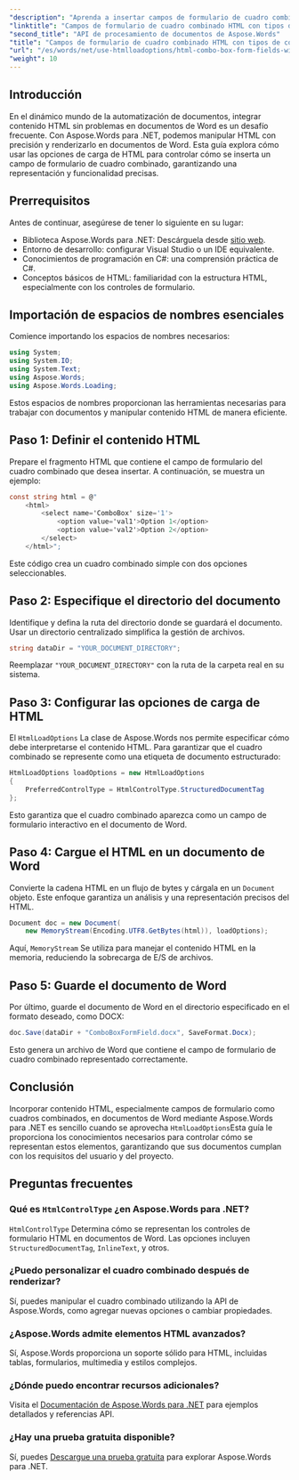 ```yaml
---
"description": "Aprenda a insertar campos de formulario de cuadro combinado en documentos de Word con Aspose.Words para .NET. Esta guía paso a paso abarca las opciones de carga de HTML, los tipos de control preferidos y consejos avanzados de personalización para una automatización fluida de documentos."
"linktitle": "Campos de formulario de cuadro combinado HTML con tipos de control preferidos"
"second_title": "API de procesamiento de documentos de Aspose.Words"
"title": "Campos de formulario de cuadro combinado HTML con tipos de control preferidos"
"url": "/es/words/net/use-htmlloadoptions/html-combo-box-form-fields-with-preferred-control-types/"
"weight": 10
---
```


## Introducción

En el dinámico mundo de la automatización de documentos, integrar contenido HTML sin problemas en documentos de Word es un desafío frecuente. Con Aspose.Words para .NET, podemos manipular HTML con precisión y renderizarlo en documentos de Word. Esta guía explora cómo usar las opciones de carga de HTML para controlar cómo se inserta un campo de formulario de cuadro combinado, garantizando una representación y funcionalidad precisas.

## Prerrequisitos

Antes de continuar, asegúrese de tener lo siguiente en su lugar:

- Biblioteca Aspose.Words para .NET: Descárguela desde [sitio web](https://releases.aspose.com/words/net/). 
- Entorno de desarrollo: configurar Visual Studio o un IDE equivalente.  
- Conocimientos de programación en C#: una comprensión práctica de C#.  
- Conceptos básicos de HTML: familiaridad con la estructura HTML, especialmente con los controles de formulario.  

## Importación de espacios de nombres esenciales

Comience importando los espacios de nombres necesarios:

```csharp
using System;
using System.IO;
using System.Text;
using Aspose.Words;
using Aspose.Words.Loading;
```

Estos espacios de nombres proporcionan las herramientas necesarias para trabajar con documentos y manipular contenido HTML de manera eficiente.

## Paso 1: Definir el contenido HTML

Prepare el fragmento HTML que contiene el campo de formulario del cuadro combinado que desea insertar. A continuación, se muestra un ejemplo:

```csharp
const string html = @"
    <html>
        <select name='ComboBox' size='1'>
            <option value='val1'>Option 1</option>
            <option value='val2'>Option 2</option>
        </select>
    </html>";
```

Este código crea un cuadro combinado simple con dos opciones seleccionables.

## Paso 2: Especifique el directorio del documento

Identifique y defina la ruta del directorio donde se guardará el documento. Usar un directorio centralizado simplifica la gestión de archivos.

```csharp
string dataDir = "YOUR_DOCUMENT_DIRECTORY";
```

Reemplazar `"YOUR_DOCUMENT_DIRECTORY"` con la ruta de la carpeta real en su sistema.

## Paso 3: Configurar las opciones de carga de HTML

El `HtmlLoadOptions` La clase de Aspose.Words nos permite especificar cómo debe interpretarse el contenido HTML. Para garantizar que el cuadro combinado se represente como una etiqueta de documento estructurado:

```csharp
HtmlLoadOptions loadOptions = new HtmlLoadOptions
{
    PreferredControlType = HtmlControlType.StructuredDocumentTag
};
```

Esto garantiza que el cuadro combinado aparezca como un campo de formulario interactivo en el documento de Word.

## Paso 4: Cargue el HTML en un documento de Word

Convierte la cadena HTML en un flujo de bytes y cárgala en un `Document` objeto. Este enfoque garantiza un análisis y una representación precisos del HTML.

```csharp
Document doc = new Document(
    new MemoryStream(Encoding.UTF8.GetBytes(html)), loadOptions);
```

Aquí, `MemoryStream` Se utiliza para manejar el contenido HTML en la memoria, reduciendo la sobrecarga de E/S de archivos.

## Paso 5: Guarde el documento de Word

Por último, guarde el documento de Word en el directorio especificado en el formato deseado, como DOCX:

```csharp
doc.Save(dataDir + "ComboBoxFormField.docx", SaveFormat.Docx);
```

Esto genera un archivo de Word que contiene el campo de formulario de cuadro combinado representado correctamente.

## Conclusión

Incorporar contenido HTML, especialmente campos de formulario como cuadros combinados, en documentos de Word mediante Aspose.Words para .NET es sencillo cuando se aprovecha `HtmlLoadOptions`Esta guía le proporciona los conocimientos necesarios para controlar cómo se representan estos elementos, garantizando que sus documentos cumplan con los requisitos del usuario y del proyecto.

## Preguntas frecuentes

### Qué es `HtmlControlType` ¿en Aspose.Words para .NET?
`HtmlControlType` Determina cómo se representan los controles de formulario HTML en documentos de Word. Las opciones incluyen `StructuredDocumentTag`, `InlineText`, y otros.

### ¿Puedo personalizar el cuadro combinado después de renderizar?
Sí, puedes manipular el cuadro combinado utilizando la API de Aspose.Words, como agregar nuevas opciones o cambiar propiedades.

### ¿Aspose.Words admite elementos HTML avanzados?
Sí, Aspose.Words proporciona un soporte sólido para HTML, incluidas tablas, formularios, multimedia y estilos complejos.

### ¿Dónde puedo encontrar recursos adicionales?
Visita el [Documentación de Aspose.Words para .NET](https://reference.aspose.com/words/net/) para ejemplos detallados y referencias API.

### ¿Hay una prueba gratuita disponible?
Sí, puedes [Descargue una prueba gratuita](https://releases.aspose.com/) para explorar Aspose.Words para .NET.